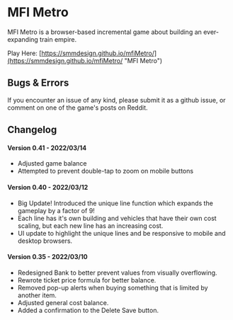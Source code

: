 # MFI Metro

MFI Metro is a browser-based incremental game about building an ever-expanding train empire.

Play Here: [https://smmdesign.github.io/mfiMetro/](https://smmdesign.github.io/mfiMetro/ "MFI Metro")


## Bugs & Errors

If you encounter an issue of any kind, please submit it as a github issue, or comment on one of the game's posts on Reddit.


## Changelog

#### Version 0.41 - 2022/03/14

- Adjusted game balance
- Attempted to prevent double-tap to zoom on mobile buttons


#### Version 0.40 - 2022/03/12

- Big Update! Introduced the unique line function which expands the gameplay by a factor of 9!
- Each line has it's own building and vehicles that have their own cost scaling, but each new line has an increasing cost.
- UI update to highlight the unique lines and be responsive to mobile and desktop browsers.


#### Version 0.35 - 2022/03/10

- Redesigned Bank to better prevent values from visually overflowing.
- Rewrote ticket price formula for better balance.
- Removed pop-up alerts when buying something that is limited by another item.
- Adjusted general cost balance.
- Added a confirmation to the Delete Save button.
